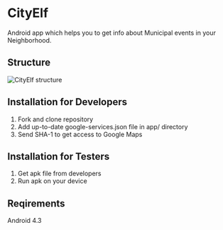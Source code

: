 # CityElf #

Android app which helps you to get info about Municipal events in your Neighborhood.

## Structure ##

![CityElf structure](https://preview.ibb.co/kCEj7a/City_Elf_App_Structure.png)

## Installation for Developers ##

1.	Fork and clone repository
2.	Add up-to-date google-services.json file in app/ directory
3.	Send SHA-1 to get access to Google Maps

## Installation for Testers ##

1.	Get apk file from developers
2.	Run apk on your device

## Reqirements ##

Android 4.3

